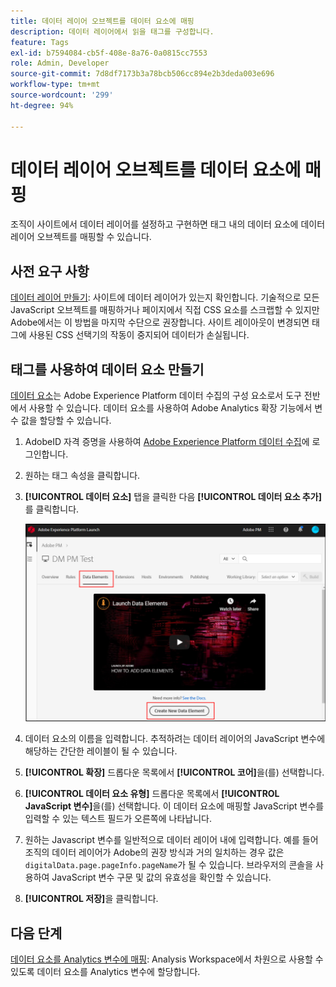 ```yaml
---
title: 데이터 레이어 오브젝트를 데이터 요소에 매핑
description: 데이터 레이어에서 읽을 태그를 구성합니다.
feature: Tags
exl-id: b7594084-cb5f-408e-8a76-0a0815cc7553
role: Admin, Developer
source-git-commit: 7d8df7173b3a78bcb506cc894e2b3deda003e696
workflow-type: tm+mt
source-wordcount: '299'
ht-degree: 94%

---
```


# 데이터 레이어 오브젝트를 데이터 요소에 매핑

조직이 사이트에서 데이터 레이어를 설정하고 구현하면 태그 내의 데이터 요소에 데이터 레이어 오브젝트를 매핑할 수 있습니다.

## 사전 요구 사항

[데이터 레이어 만들기](../prepare/data-layer.md): 사이트에 데이터 레이어가 있는지 확인합니다. 기술적으로 모든 JavaScript 오브젝트를 매핑하거나 페이지에서 직접 CSS 요소를 스크랩할 수 있지만 Adobe에서는 이 방법을 마지막 수단으로 권장합니다. 사이트 레이아웃이 변경되면 태그에 사용된 CSS 선택기의 작동이 중지되어 데이터가 손실됩니다.

## 태그를 사용하여 데이터 요소 만들기

[데이터 요소](https://experienceleague.adobe.com/docs/experience-platform/tags/ui/data-elements.html)는 Adobe Experience Platform 데이터 수집의 구성 요소로서 도구 전반에서 사용할 수 있습니다. 데이터 요소를 사용하여 Adobe Analytics 확장 기능에서 변수 값을 할당할 수 있습니다.

1. AdobeID 자격 증명을 사용하여 [Adobe Experience Platform 데이터 수집](https://experience.adobe.com/data-collection)에 로그인합니다.
1. 원하는 태그 속성을 클릭합니다.
1. **[!UICONTROL 데이터 요소]** 탭을 클릭한 다음 **[!UICONTROL 데이터 요소 추가]**&#x200B;를 클릭합니다.

   ![데이터 요소 만들기](assets/createelement.png)

1. 데이터 요소의 이름을 입력합니다. 추적하려는 데이터 레이어의 JavaScript 변수에 해당하는 간단한 레이블이 될 수 있습니다.
1. **[!UICONTROL 확장]** 드롭다운 목록에서 **[!UICONTROL 코어]**&#x200B;을(를) 선택합니다.
1. **[!UICONTROL 데이터 요소 유형]** 드롭다운 목록에서 **[!UICONTROL JavaScript 변수]**&#x200B;을(를) 선택합니다. 이 데이터 요소에 매핑할 JavaScript 변수를 입력할 수 있는 텍스트 필드가 오른쪽에 나타납니다.
1. 원하는 Javascript 변수를 일반적으로 데이터 레이어 내에 입력합니다. 예를 들어 조직의 데이터 레이어가 Adobe의 권장 방식과 거의 일치하는 경우 값은 `digitalData.page.pageInfo.pageName`가 될 수 있습니다. 브라우저의 콘솔을 사용하여 JavaScript 변수 구문 및 값의 유효성을 확인할 수 있습니다.
1. **[!UICONTROL 저장]**&#x200B;을 클릭합니다.

## 다음 단계

[데이터 요소를 Analytics 변수에 매핑](elements-to-variable.md): Analysis Workspace에서 차원으로 사용할 수 있도록 데이터 요소를 Analytics 변수에 할당합니다.
